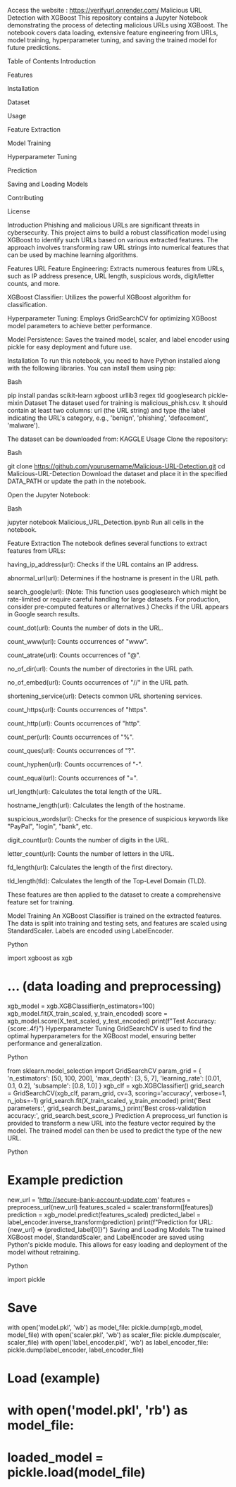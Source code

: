 Access the website : https://verifyurl.onrender.com/
Malicious URL Detection with XGBoost
This repository contains a Jupyter Notebook demonstrating the process of detecting malicious URLs using XGBoost. The notebook covers data loading, extensive feature engineering from URLs, model training, hyperparameter tuning, and saving the trained model for future predictions.

Table of Contents
Introduction

Features

Installation

Dataset

Usage

Feature Extraction

Model Training

Hyperparameter Tuning

Prediction

Saving and Loading Models

Contributing

License

Introduction
Phishing and malicious URLs are significant threats in cybersecurity. This project aims to build a robust classification model using XGBoost to identify such URLs based on various extracted features. The approach involves transforming raw URL strings into numerical features that can be used by machine learning algorithms.

Features
URL Feature Engineering: Extracts numerous features from URLs, such as IP address presence, URL length, suspicious words, digit/letter counts, and more.

XGBoost Classifier: Utilizes the powerful XGBoost algorithm for classification.

Hyperparameter Tuning: Employs GridSearchCV for optimizing XGBoost model parameters to achieve better performance.

Model Persistence: Saves the trained model, scaler, and label encoder using pickle for easy deployment and future use.

Installation
To run this notebook, you need to have Python installed along with the following libraries. You can install them using pip:

Bash

pip install pandas scikit-learn xgboost urllib3 regex tld googlesearch pickle-mixin
Dataset
The dataset used for training is malicious_phish.csv. It should contain at least two columns: url (the URL string) and type (the label indicating the URL's category, e.g., 'benign', 'phishing', 'defacement', 'malware').

The dataset can be downloaded from: KAGGLE
Usage
Clone the repository:

Bash

git clone https://github.com/yourusername/Malicious-URL-Detection.git
cd Malicious-URL-Detection
Download the dataset and place it in the specified DATA_PATH or update the path in the notebook.

Open the Jupyter Notebook:

Bash

jupyter notebook Malicious_URL_Detection.ipynb
Run all cells in the notebook.

Feature Extraction
The notebook defines several functions to extract features from URLs:

having_ip_address(url): Checks if the URL contains an IP address.

abnormal_url(url): Determines if the hostname is present in the URL path.

search_google(url): (Note: This function uses googlesearch which might be rate-limited or require careful handling for large datasets. For production, consider pre-computed features or alternatives.) Checks if the URL appears in Google search results.

count_dot(url): Counts the number of dots in the URL.

count_www(url): Counts occurrences of "www".

count_atrate(url): Counts occurrences of "@".

no_of_dir(url): Counts the number of directories in the URL path.

no_of_embed(url): Counts occurrences of "//" in the URL path.

shortening_service(url): Detects common URL shortening services.

count_https(url): Counts occurrences of "https".

count_http(url): Counts occurrences of "http".

count_per(url): Counts occurrences of "%".

count_ques(url): Counts occurrences of "?".

count_hyphen(url): Counts occurrences of "-".

count_equal(url): Counts occurrences of "=".

url_length(url): Calculates the total length of the URL.

hostname_length(url): Calculates the length of the hostname.

suspicious_words(url): Checks for the presence of suspicious keywords like "PayPal", "login", "bank", etc.

digit_count(url): Counts the number of digits in the URL.

letter_count(url): Counts the number of letters in the URL.

fd_length(url): Calculates the length of the first directory.

tld_length(tld): Calculates the length of the Top-Level Domain (TLD).

These features are then applied to the dataset to create a comprehensive feature set for training.

Model Training
An XGBoost Classifier is trained on the extracted features. The data is split into training and testing sets, and features are scaled using StandardScaler. Labels are encoded using LabelEncoder.

Python

import xgboost as xgb
# ... (data loading and preprocessing)
xgb_model = xgb.XGBClassifier(n_estimators=100)
xgb_model.fit(X_train_scaled, y_train_encoded)
score = xgb_model.score(X_test_scaled, y_test_encoded)
print(f"Test Accuracy: {score:.4f}")
Hyperparameter Tuning
GridSearchCV is used to find the optimal hyperparameters for the XGBoost model, ensuring better performance and generalization.

Python

from sklearn.model_selection import GridSearchCV
param_grid = {
    'n_estimators': [50, 100, 200],
    'max_depth': [3, 5, 7],
    'learning_rate': [0.01, 0.1, 0.2],
    'subsample': [0.8, 1.0]
}
xgb_clf = xgb.XGBClassifier()
grid_search = GridSearchCV(xgb_clf, param_grid, cv=3, scoring='accuracy', verbose=1, n_jobs=-1)
grid_search.fit(X_train_scaled, y_train_encoded)
print('Best parameters:', grid_search.best_params_)
print('Best cross-validation accuracy:', grid_search.best_score_)
Prediction
A preprocess_url function is provided to transform a new URL into the feature vector required by the model. The trained model can then be used to predict the type of the new URL.

Python

# Example prediction
new_url = 'http://secure-bank-account-update.com'
features = preprocess_url(new_url)
features_scaled = scaler.transform([features])
prediction = xgb_model.predict(features_scaled)
predicted_label = label_encoder.inverse_transform(prediction)
print(f"Prediction for URL: {new_url} => {predicted_label[0]}")
Saving and Loading Models
The trained XGBoost model, StandardScaler, and LabelEncoder are saved using Python's pickle module. This allows for easy loading and deployment of the model without retraining.

Python

import pickle
# Save
with open('model.pkl', 'wb') as model_file:
    pickle.dump(xgb_model, model_file)
with open('scaler.pkl', 'wb') as scaler_file:
    pickle.dump(scaler, scaler_file)
with open('label_encoder.pkl', 'wb') as label_encoder_file:
    pickle.dump(label_encoder, label_encoder_file)

# Load (example)
# with open('model.pkl', 'rb') as model_file:
#     loaded_model = pickle.load(model_file)
